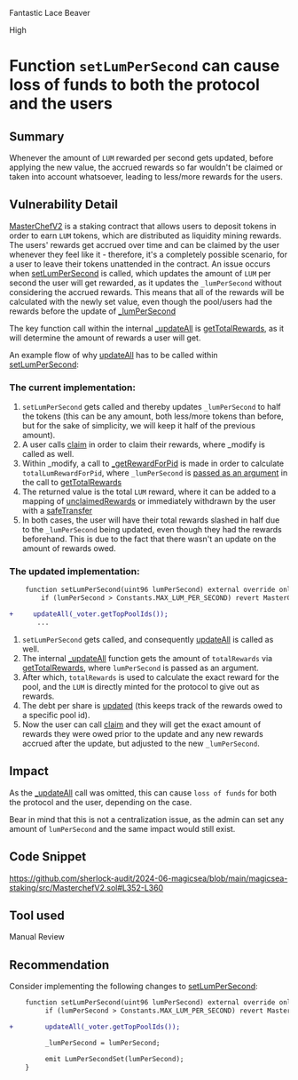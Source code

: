 Fantastic Lace Beaver

High

# Function `setLumPerSecond` can cause loss of funds to both the protocol and the users

## Summary

Whenever the amount of `LUM` rewarded per second gets updated, before applying the new value, the accrued rewards so far wouldn't be claimed or taken into account whatsoever, leading to less/more rewards for the users.

## Vulnerability Detail

[MasterChefV2](https://github.com/sherlock-audit/2024-06-magicsea/blob/main/magicsea-staking/src/MasterchefV2.sol) is a staking contract that allows users to deposit tokens in order to earn `LUM` tokens, which are distributed as liquidity mining rewards. The users' rewards get accrued over time and can be claimed by the user whenever they feel like it - therefore, it's a completely possible scenario, for a user to leave their tokens unattended in the contract. An issue occurs when [setLumPerSecond](https://github.com/sherlock-audit/2024-06-magicsea/blob/main/magicsea-staking/src/MasterchefV2.sol#L352-L360
) is called, which updates the amount of `LUM` per second the user will get rewarded, as it updates the `_lumPerSecond` without considering the accrued rewards. This means that all of the rewards will be calculated with the newly set value, even though the pool/users had the rewards before the update of [_lumPerSecond](https://github.com/sherlock-audit/2024-06-magicsea/blob/main/magicsea-staking/src/MasterchefV2.sol#L45)

The key function call within the internal [_updateAll](https://github.com/sherlock-audit/2024-06-magicsea/blob/main/magicsea-staking/src/MasterchefV2.sol#L510-L530) is [getTotalRewards](https://github.com/sherlock-audit/2024-06-magicsea/blob/main/magicsea-staking/src/libraries/Rewarder.sol#L51-L63), as it will determine the amount of rewards a user will get.

An example flow of why [updateAll](https://github.com/sherlock-audit/2024-06-magicsea/blob/main/magicsea-staking/src/MasterchefV2.sol#L343-L345) has to be called within [setLumPerSecond](https://github.com/sherlock-audit/2024-06-magicsea/blob/main/magicsea-staking/src/MasterchefV2.sol#L352-L360):

### The current implementation:

1. `setLumPerSecond` gets called and thereby updates `_lumPerSecond` to half the tokens (this can be any amount, both less/more tokens than before, but for the sake of simplicity, we will keep it half of the previous amount).
2. A user calls [claim](https://github.com/sherlock-audit/2024-06-magicsea/blob/main/magicsea-staking/src/MasterchefV2.sol#L316-L320) in order to claim their rewards, where _modify is called as well.
3. Within _modify, a call to [_getRewardForPid](https://github.com/sherlock-audit/2024-06-magicsea/blob/main/magicsea-staking/src/MasterchefV2.sol#L460-L466) is made in order to calculate `totalLumRewardForPid`, where `_lumPerSecond` is [passed as an argument](https://github.com/sherlock-audit/2024-06-magicsea/blob/main/magicsea-staking/src/MasterchefV2.sol#L465) in the call to [getTotalRewards](https://github.com/sherlock-audit/2024-06-magicsea/blob/main/magicsea-staking/src/libraries/Rewarder.sol#L51-L63)
4. The returned value is the total `LUM` reward, where it can be added to a mapping of [unclaimedRewards](https://github.com/sherlock-audit/2024-06-magicsea/blob/main/magicsea-staking/src/MasterchefV2.sol#L552) or immediately withdrawn by the user with a [safeTransfer](https://github.com/sherlock-audit/2024-06-magicsea/blob/main/magicsea-staking/src/MasterchefV2.sol#L554)
5. In both cases, the user will have their total rewards slashed in half due to the `_lumPerSecond` being updated, even though they had the rewards beforehand. This is due to the fact that there wasn't an update on the amount of rewards owed.

### The updated implementation:

```diff
    function setLumPerSecond(uint96 lumPerSecond) external override onlyOwner {
        if (lumPerSecond > Constants.MAX_LUM_PER_SECOND) revert MasterChef__InvalidLumPerSecond();

+     updateAll(_voter.getTopPoolIds());
       ...
```

1. `setLumPerSecond` gets called, and consequently [updateAll](https://github.com/sherlock-audit/2024-06-magicsea/blob/main/magicsea-staking/src/MasterchefV2.sol#L343-L345) is called as well.
2. The internal [_updateAll](https://github.com/sherlock-audit/2024-06-magicsea/blob/main/magicsea-staking/src/MasterchefV2.sol#L510-L530) function gets the amount of `totalRewards` via [getTotalRewards](https://github.com/sherlock-audit/2024-06-magicsea/blob/main/magicsea-staking/src/libraries/Rewarder.sol#L72-L78), where `lumPerSecond` is passed as an argument.
3. After which, `totalRewards` is used to calculate the exact reward for the pool, and the `LUM` is directly minted for the protocol to give out as rewards.
4. The debt per share is [updated](https://github.com/sherlock-audit/2024-06-magicsea/blob/main/magicsea-staking/src/MasterchefV2.sol#L528) (this keeps track of the rewards owed to a specific pool id).
5. Now the user can call [claim](https://github.com/sherlock-audit/2024-06-magicsea/blob/main/magicsea-staking/src/MasterchefV2.sol#L316-L320) and they will get the exact amount of rewards they were owed prior to the update and any new rewards accrued after the update, but adjusted to the new `_lumPerSecond`.

## Impact

As the [_updateAll](https://github.com/sherlock-audit/2024-06-magicsea/blob/main/magicsea-staking/src/MasterchefV2.sol#L343-L345) call was omitted, this can cause `loss of funds` for both the protocol and the user, depending on the case.

Bear in mind that this is not a centralization issue, as the admin can set any amount of `lumPerSecond` and the same impact would still exist.

## Code Snippet

https://github.com/sherlock-audit/2024-06-magicsea/blob/main/magicsea-staking/src/MasterchefV2.sol#L352-L360

## Tool used

Manual Review

## Recommendation

Consider implementing the following changes to [setLumPerSecond](https://github.com/sherlock-audit/2024-06-magicsea/blob/main/magicsea-staking/src/MasterchefV2.sol#L352-L360):
```diff
    function setLumPerSecond(uint96 lumPerSecond) external override onlyOwner {
         if (lumPerSecond > Constants.MAX_LUM_PER_SECOND) revert MasterChef__InvalidLumPerSecond();

+        updateAll(_voter.getTopPoolIds());

         _lumPerSecond = lumPerSecond;

         emit LumPerSecondSet(lumPerSecond);
    }
```